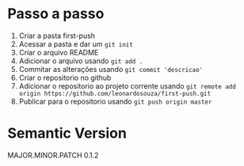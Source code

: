 # Passo a passo

1. Criar a pasta first-push
2. Acessar a pasta e dar um `git init`
3. Criar o arquivo README
4. Adicionar o arquivo usando `git add .`
5. Commitar as alterações usando `git commit 'descricao'`
6. Criar o repositorio no github
7. Adicionar o repositorio ao projeto corrente usando `git remote add origin https://github.com/leonardosouza/first-push.git`
8. Publicar para o repositorio usando `git push origin master`

# Semantic Version

MAJOR.MINOR.PATCH
0.1.2